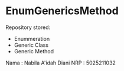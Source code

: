 # EnumGenericsMethod

Repository stored:
- Enummeration
- Generic Class
- Generic Method


Nama    : Nabila A'idah Diani
NRP     : 5025211032
